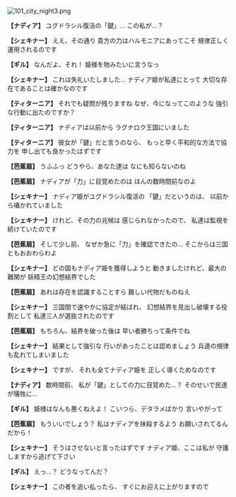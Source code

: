 
![101_city_night3.png](../images/backgrounds/101_city_night3.png)

**【ナディア】**
ユグドラシル復活の「鍵」…
この私が…？

**【シェキナー】**
ええ、その通り
貴方の力はハルモニアにあってこそ
規律正しく運用されるのです

**【ギル】**
なんだよ、それ！
姫様を物みたいに言うなっ

**【シェキナー】**
これは失礼いたしました…
ナディア姫が私達にとって
大切な存在であることは確かなのです

**【ティターニア】**
それでも疑問が残りますね
なぜ、今になってこのような
強引な行動に出たのですか？

**【ティターニア】**
ナディアは以前から
ラグナロク王国にいました

**【ティターニア】**
彼女が「鍵」だと言うのなら、
もっと早く平和的な方法で協力を
申し出ても良かったはずです

**【芭蕉扇】**
うふふっ
どうやら、あなた達は
なにも知らないのね

**【芭蕉扇】**
ナディアが「力」に目覚めたのは
ほんの数時間前なのよ

**【シェキナー】**
ナディア姫がユグドラシル復活の
「鍵」だというのは、
以前から囁かれていました

**【シェキナー】**
けれど、その力の兆候は
感じられなかったので、
私達は監視を続けていたのです

**【芭蕉扇】**
そして少し前、
なぜか急に「力」を確認できたの…
そこからは三国ともおおわらわよ

**【シェキナー】**
どの国もナディア姫を獲得しようと
動きましたけれど、最大の難関が
妖精王の幻想結界でした

**【芭蕉扇】**
あれは存在を認識することすら
難しい代物だものねえ

**【シェキナー】**
三国間で速やかに協定が結ばれ、
幻想結界を見出し破壊する役割として
私達三人が選抜されたのです

**【芭蕉扇】**
もちろん、結界を破った後は
早い者勝ちって条件でね

**【シェキナー】**
結果として強引な
行いがあったことは認めましょう
兵達の規律も乱れてしまいました

**【シェキナー】**
ですが、
それも全てナディア姫を
正しく導くためなのです

**【ナディア】**
数時間前、
私が「鍵」としての力に目覚めた…？
そのせいで民達が犠牲に…

**【ギル】**
姫様はなんも悪くねえよ！
こいつら、デタラメばかり
言いやがって

**【芭蕉扇】**
もういいでしょう？
私はナディアを抹殺するよう
お願いされてるんだから！

**【シェキナー】**
そうはさせないと言ったはずです
ナディア姫、ここは私が
守護しますから逃げて下さい

**【ギル】**
えっ…？
どうなってんだ？

**【シェキナー】**
この者を追い払ったら、
すぐにお迎えに上がりますので